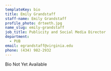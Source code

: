 ```yaml
---
templateKey: bio
title: Emily Grandstaff
staff-name: Emily Grandstaff
profile_photo: drteeth.jpg
name_slug: emily-grandstaff
job_title: Publicity and Social Media Director
department:
  - PUB
email: egrandstaff​@​virginia.edu
phone: (434) 982-2932
---
```

Bio Not Yet Available